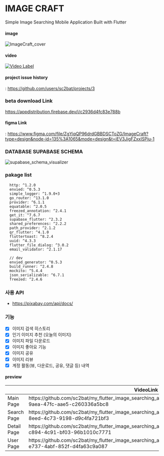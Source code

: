 # IMAGE CRAFT
Simple Image Searching Mobile Application Built with Flutter


#### image
![ImageCraft_cover](https://github.com/sc2bat/my_flutter_image_searching_app_cleanarch/assets/87482415/c77f1a67-b0bf-4aa7-b48a-3116695e8bb1)

#### video
[![Video Label](http://img.youtube.com/vi/7kZtB71lZFs/0.jpg)](https://youtu.be/7kZtB71lZFs?t=0s)

#### project issue history
 : https://github.com/users/sc2bat/projects/3

### beta download Link
https://appdistribution.firebase.dev/i/c2936d4fc83e788b
 
#### figma Link
 : https://www.figma.com/file/ZgYiqQP96drdGBBDSCToZG/ImageCraft?type=design&node-id=135%3A1065&mode=design&t=iEV3JigFZxxISPiu-1

### DATABASE SUPABASE SCHEMA
![supabase_schema_visualizer](https://github.com/sc2bat/my_flutter_image_searching_app_cleanarch/assets/87482415/43490d9b-f613-4f35-99f7-ae81dd32f019)


### pakage list
```
  http: ^1.2.0
  envied: ^0.5.3
  simple_logger: ^1.9.0+3
  go_router: ^13.1.0
  provider: ^6.1.1
  equatable: ^2.0.5
  freezed_annotation: ^2.4.1
  get_it: ^7.6.7
  supabase_flutter: ^2.3.2
  shared_preferences: ^2.2.2
  path_provider: ^2.1.2
  qr_flutter: ^4.1.0
  fluttertoast: ^8.2.4
  uuid: ^4.3.3
  flutter_file_dialog: ^3.0.2
  email_validator: ^2.1.17

  // dev
  envied_generator: ^0.5.3
  build_runner: ^2.4.8
  mockito: ^5.4.4
  json_serializable: ^6.7.1
  freezed: ^2.4.6
```

### 사용 API
- https://pixabay.com/api/docs/

### 기능
- [x] 이미지 검색 히스토리
- [x] 인기 이미지 추천 (오늘의 이미지)
- [x] 이미지 파일 다운로드
- [x] 이미지 좋아요 기능
- [x] 이미지 공유
- [x] 이미지 리뷰
- [x] 계정 활동(뷰, 다운로드, 공유, 댓글 등) 내역 

#### preview
<table>
    <thead>
        <tr>
            <th></th>
            <th>VideoLink</th>
        </tr>
    </thead>
    <tbody>
        <tr>
          <td>Main Page</td>
          <td>https://github.com/sc2bat/my_flutter_image_searching_app_cleanarch/assets/87482415/400ba700-9aea-47fc-aae5-c260336a5bc8</td>
        </tr>
        <tr>
          <td>Search Page</td>
          <td>https://github.com/sc2bat/my_flutter_image_searching_app_cleanarch/assets/87482415/0aa1b0ac-8eed-4c73-9198-d9c4fa721bf3</td>
        </tr>
        <tr>
          <td>Detail Page</td>
          <td>https://github.com/sc2bat/my_flutter_image_searching_app_cleanarch/assets/87482415/dbafb116-c894-4c91-bf03-96b1010c7771</td>
        </tr>
        <tr>
          <td>User Page</td>
          <td>https://github.com/sc2bat/my_flutter_image_searching_app_cleanarch/assets/87482415/f40d2de2-e737-4abf-852f-d4fa63c9a087</td>
        </tr>
    </tbody>
</table>
